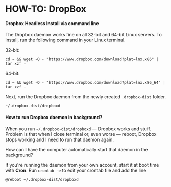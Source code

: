 # HOW-TO: DropBox

#### Dropbox Headless Install via command line

The Dropbox daemon works fine on all 32-bit and 64-bit Linux servers. To install, run the following command in your Linux terminal.

32-bit:

`cd ~ && wget -O - "https://www.dropbox.com/download?plat=lnx.x86" | tar xzf -`

64-bit:

`cd ~ && wget -O - "https://www.dropbox.com/download?plat=lnx.x86_64" | tar xzf -`

Next, run the Dropbox daemon from the newly created `.dropbox-dist` folder.

`~/.dropbox-dist/dropboxd`

#### How to run Dropbox daemon in background?

When you run `~/.dropbox-dist/dropboxd` — Dropbox works and stuff. Problem is that when I close terminal or, even worse — reboot, Dropbox stops working and I need to run that daemon again.

How can I have the computer automatically start that daemon in the background?

If you're running the daemon from your own account, start it at boot time with **Cron**. Run `crontab -e` to edit your crontab file and add the line

`@reboot ~/.dropbox-dist/dropboxd`

